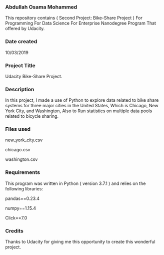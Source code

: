 ### Abdullah Osama Mohammed

This repository contains ( Second Project: Bike-Share Project ) For Programming For Data Science For Enterprise Nanodegree Program That offered by Udacity.
 
### Date created
10/03/2019

### Project Title
Udacity Bike-Share Project.

### Description
In this project, I made a use of Python to explore data related to bike share systems for three major cities in the United States, Which is Chicago, New York City, and Washington, Also to Run statistics on multiple data pools related to bicycle sharing.

### Files used

new_york_city.csv

chicago.csv

washington.csv

### Requirements

This program was written in Python ( version 3.7.1 ) and relies on the following libraries:

pandas==0.23.4 

numpy==1.15.4 

Click==7.0

### Credits
Thanks to Udacity for giving me this opportunity to create this wonderful project.
